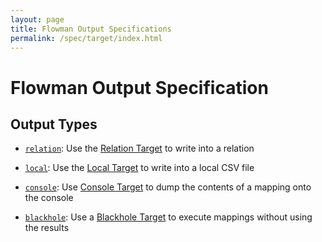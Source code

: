```yaml
---
layout: page
title: Flowman Output Specifications
permalink: /spec/target/index.html
---
```

# Flowman Output Specification


## Output Types

* [`relation`](relation.html): 
Use the [Relation Target](relation.html) to write into a relation

* [`local`](local.html): 
Use the [Local Target](local.html) to write into a local CSV file

* [`console`](console.html): 
Use [Console Target](console.html) to dump the contents of a mapping onto the console

* [`blackhole`](blackhole.html): 
Use a [Blackhole Target](blackhole.html) to execute mappings without using the results
